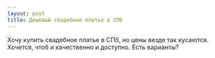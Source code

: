 ```yaml
---
layout: post 
title: Дешёвый свадебное платье в СПб 
--- 
```

Хочу купить свадебное платье в СПб, но цены везде так кусаются. Хочется, чтоб и качественно и доступно. Есть варианты?